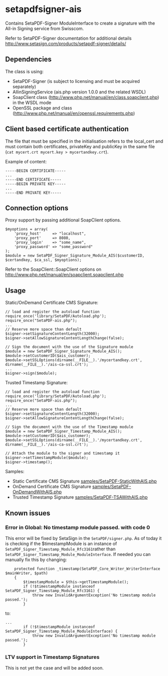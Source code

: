 setapdfsigner-ais
=================

Contains SetaPDF-Signer ModuleInterface to create a signature with the All-in Signing service from Swisscom.

Refer to SetaPDF-Signer documentation for additional details http://www.setasign.com/products/setapdf-signer/details/


## Dependencies

The class is using:

* SetaPDF-Signer (is subject to licensing and must be acquired separately)
* AllinSigningService (ais.php version 1.0.0 and the related WSDL)
* SoapClient class (http://www.php.net/manual/en/class.soapclient.php) in the WSDL mode
* OpenSSL package and class (http://www.php.net/manual/en/openssl.requirements.php)

## Client based certificate authentication

The file that must be specified in the initialisation refers to the local_cert and must contain both certificates, privateKey and publicKey in the same file (`cat mycert.crt mycert.key > mycertandkey.crt`).

Example of content:
````
-----BEGIN CERTIFICATE-----
...
-----END CERTIFICATE-----
-----BEGIN PRIVATE KEY-----
...
-----END PRIVATE KEY-----
````

## Connection options

Proxy support by passing additional SoapClient options.

````
$myoptions = array(
    'proxy_host'     => "localhost",
    'proxy_port'     => 8080,
    'proxy_login'    => "some_name",
    'proxy_password' => "some_password"
);
$module = new SetaPDF_Signer_Signature_Module_AIS($customerID, $certandkey, $ca_ssl, $myoptions);
````

Refer to the SoapClient::SoapClient options on http://www.php.net/manual/en/soapclient.soapclient.php

## Usage

Static/OnDemand Certificate CMS Signature:
````
// load and register the autoload function
require_once('library/SetaPDF/Autoload.php');
require_once("SetaPDF-ais.php");
...
// Reserve more space than default
$signer->setSignatureContentLength(32000);
$signer->setAllowSignatureContentLengthChange(false);

// Sign the document with the use of the Signature module
$module = new SetaPDF_Signer_Signature_Module_AIS();
$module->setCustomerID($ais_customer);
$module->setSSLOptions(dirname(__FILE__).'/mycertandkey.crt', dirname(__FILE__).'/ais-ca-ssl.crt');
...
$signer->sign($module);
````
Trusted Timestamp Signature:
````
// load and register the autoload function
require_once('library/SetaPDF/Autoload.php');
require_once("SetaPDF-ais.php");
...
// Reserve more space than default
$signer->setSignatureContentLength(32000);
$signer->setAllowSignatureContentLengthChange(false);

// Sign the document with the use of the Timestamp module
$module = new SetaPDF_Signer_Timestamp_Module_AIS();
$module->setCustomerID($ais_customer);
$module->setSSLOptions(dirname(__FILE__).'/mycertandkey.crt', dirname(__FILE__).'/ais-ca-ssl.crt');

// Attach the module to the signer and timestamp it
$signer->setTimestampModule($module);
$signer->timestamp();
````

Samples:

* Static Certificate CMS Signature [samples/SetaPDF-StaticWithAIS.php](samples/SetaPDF-StaticWithAIS.php)
* OnDemand Certificate CMS Signature [samples/SetaPDF-OnDemandWithAIS.php](samples/SetaPDF-OnDemandWithAIS.php)
* Trusted Timestamp Signature [samples/SetaPDF-TSAWithAIS.php](samples/SetaPDF-TSAWithAIS.php) 



## Known issues

### Error in Global: No timestamp module passed. with code 0

This error will be fixed by SetaSign in the `SetaPDF/signer.php`. As of today it is checking if the $timestampModule is an instance of `SetaPDF_Signer_Timestamp_Module_Rfc3161`rather than `SetaPDF_Signer_Timestamp_Module_ModuleInterface`. If needed you can manually fix this by changing:
````
    protected function _timestamp(SetaPDF_Core_Writer_WriterInterface $mainWriter, $path)
    {
        $timestampModule = $this->getTimestampModule();
        if (!$timestampModule instanceof SetaPDF_Signer_Timestamp_Module_Rfc3161) {
            throw new InvalidArgumentException('No timestamp module passed.');
        }
````
to:
````
...
        if (!$timestampModule instanceof SetaPDF_Signer_Timestamp_Module_ModuleInterface) {
            throw new InvalidArgumentException('No timestamp module passed.');
        }
````

### LTV support in Timestamp Signatures

This is not yet the case and will be added soon.
